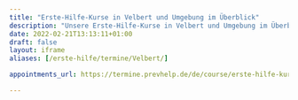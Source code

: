 ```yaml
---
title: "Erste-Hilfe-Kurse in Velbert und Umgebung im Überblick"
description: "Unsere Erste-Hilfe-Kurse in Velbert und Umgebung im Überblick."
date: 2022-02-21T13:13:11+01:00
draft: false
layout: iframe
aliases: [/erste-hilfe/termine/Velbert/]

appointments_url: https://termine.prevhelp.de/de/course/erste-hilfe-kurs/Velbert

---
```


